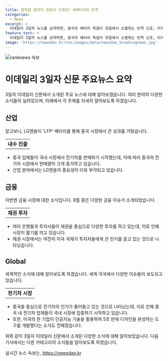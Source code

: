 ```yaml
---
title: 중독점 끝낸다 유럽서 신호탄! K배터리의 반격
categories:
  - News
excerpt: >
  이데일리 3일자 뉴스를 요약하면, 중국의 배터리 독점이 유럽에서 소멸하는 반격 신호, 미국의 트럼프로 금융시장에 도래하는 불확실성, 최저임금 차등 적용 논란, 6월 물가 상승, 사고로 인한 장맛비 유족의 슬픔, LG엔솔의 LFP 배터리 선도, 금융 전문가들의 증시 전망, 정치적 갈등 등 다양한 경제, 금융, 정치, 산업, 부동산, 건강, 엔터테인먼트, 사회 관련 다양한 이슈가 다루어졌다.
feature_text: >
  이데일리 3일자 뉴스를 요약하면, 중국의 배터리 독점이 유럽에서 소멸하는 반격 신호, 미국의 트럼프로 금융시장에 도래하는 불확실성, 최저임금 차등 적용 논란, 6월 물가 상승, 사고로 인한 장맛비 유족의 슬픔, LG엔솔의 LFP 배터리 선도, 금융 전문가들의 증시 전망, 정치적 갈등 등 다양한 경제, 금융, 정치, 산업, 부동산, 건강, 엔터테인먼트, 사회 관련 다양한 이슈가 다루어졌다.
image: 'https://newsdao.kr/res/images/meta/newsdao_breakingnews.jpg'
---
```


<p><img src="https://newsdao.kr/res/images/meta/newsdao_breakingnews.jpg" alt="ranknews 속보" /></p>

<h1 data-ke-size="size26">이데일리 3일자 신문 주요뉴스 요약</h1>

<p data-ke-size="size16">3일자 이데일리 신문에서 소개된 주요 뉴스에 대해 알아보겠습니다. 여러 분야의 다양한 소식들이 실려있으며, 아래에서 각 주제를 자세히 알아보도록 하겠습니다.</p>

<h2 data-ke-size="size26">산업</h2>

<p data-ke-size="size16">알고보니, LG엔솔이 'LFP' 배터리를 통해 중국 시장에서 큰 성과를 거뒀습니다.</p>

<table>
  <tr>
    <td style="text-align: center; height: 17px;"><b>내수 진출</b></td>
  </tr>
</table>

<ul>
  <li>중국 업체들이 국내 시장에서 전기차를 판매하기 시작했는데, 이에 따라 중국의 전기차 시장에서 판매량이 크게 증가하고 있습니다.</li>
  <li>산업 분야에서는 LG엔솔의 중요성이 더욱 부각되고 있습니다. </li>
</ul>

<h2 data-ke-size="size26">금융</h2>

<p data-ke-size="size16">이번엔 금융 시장에 대한 소식입니다. 8월 중은 다양한 금융 이슈가 소개되었습니다.</p>

<table>
  <tr>
    <td style="text-align: center; height: 17px;"><b>채권 투자</b></td>
  </tr>
</table>

<ul>
  <li>여러 은행들과 투자사들이 채권을 중심으로 다양한 투자를 하고 있는데, 이로 인해 시장이 활기를 띄고 있습니다.</li>
  <li>채권 시장에서는 여전히 미국 국채가 투자자들에게 큰 인기를 끌고 있는 것으로 나타났습니다. </li>
</ul>

<h2 data-ke-size="size26">Global</h2>

<p data-ke-size="size16">세계적인 소식에 대해 알아보도록 하겠습니다. 세계 각국에서 다양한 이슈들이 보도되고 있습니다.</p>

<table>
  <tr>
    <td style="text-align: center; height: 17px;"><b>전기차 시장</b></td>
  </tr>
</table>

<ul>
  <li>중국을 중심으로 전기차의 인기가 줄어들고 있는 것으로 나타났는데, 이로 인해 중국 내 전기차 업체들이 국내 시장에 집중하기 시작하고 있습니다. </li>
  <li>또한, 미국의 한 기업이 인공지능 기술을 활용하여 5초 만에 디자인을 완성하는 도구를 개발했다는 소식도 전해졌습니다. </li>
</ul>

<p data-ke-size="size16">위와 같이 3일자 이데일리 신문에서 소개된 다양한 소식에 대해 알아보았습니다. 다음 기사에서는 다른 카테고리의 소식들을 알아보도록 하겠습니다.</p>
실시간 뉴스 속보는, <a href="https://newsdao.kr" rel="dofollow">https://newsdao.kr</a>


